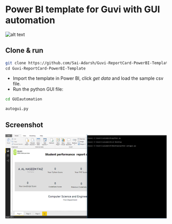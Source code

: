 # Power BI template for Guvi with GUI automation
![alt text](https://raw.githubusercontent.com/Sai-Adarsh/ReportCard-Guvi/master/examples/img/1.png)

## Clone & run
```sh 
git clone https://github.com/Sai-Adarsh/Guvi-ReportCard-PowerBI-Template \
cd Guvi-ReportCard-PowerBI-Template 
```

* Import the template in Power BI, click *get data* and load the sample csv file.
* Run the python GUI file:
```sh
cd GUIautomation
```
```sh
autogui.py
```
## Screenshot
![alt text](\img\screenshot.png)
